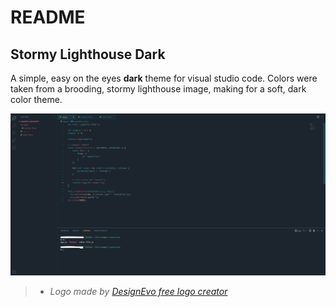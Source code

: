 # README
## Stormy Lighthouse Dark

A simple, easy on the eyes **dark** theme for visual studio code. 
Colors were taken from a brooding, stormy lighthouse image, making for a soft, dark color theme.

![Example Theme on vscode](/images/extheme.png)

> - *Logo made by <a href="https://www.designevo.com/" title="Free Online Logo Maker">DesignEvo free logo creator</a></div>*